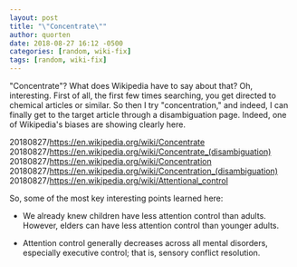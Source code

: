```yaml
---
layout: post
title: "\"Concentrate\""
author: quorten
date: 2018-08-27 16:12 -0500
categories: [random, wiki-fix]
tags: [random, wiki-fix]
---
```


"Concentrate"?  What does Wikipedia have to say about that?  Oh,
interesting.  First of all, the first few times searching, you get
directed to chemical articles or similar.  So then I try
"concentration," and indeed, I can finally get to the target article
through a disambiguation page.  Indeed, one of Wikipedia's biases are
showing clearly here.

20180827/https://en.wikipedia.org/wiki/Concentrate
20180827/https://en.wikipedia.org/wiki/Concentrate_(disambiguation)
20180827/https://en.wikipedia.org/wiki/Concentration
20180827/https://en.wikipedia.org/wiki/Concentration_(disambiguation)
20180827/https://en.wikipedia.org/wiki/Attentional_control

So, some of the most key interesting points learned here:

* We already knew children have less attention control than adults.
  However, elders can have less attention control than younger adults.

* Attention control generally decreases across all mental disorders,
  especially executive control; that is, sensory conflict resolution.
